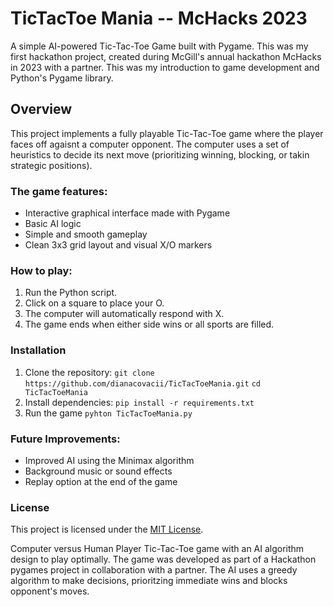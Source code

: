 # TicTacToe Mania -- McHacks 2023
A simple AI-powered Tic-Tac-Toe Game built with Pygame. 
This was my first hackathon project, created during McGill's annual hackathon McHacks in 2023 with a partner. This was my introduction to game development and Python's Pygame library.

## Overview
This project implements a fully playable Tic-Tac-Toe game where the player faces off agaisnt a computer opponent. The computer uses a set of heuristics to decide its next move (prioritizing winning, blocking, or takin strategic positions). 

### The game features: 
   - Interactive graphical interface made with Pygame
   - Basic AI logic
   - Simple and smooth gameplay
   - Clean 3x3 grid layout and visual X/O markers

### How to play: 
1. Run the Python script.
2. Click on a square to place your O.
3. The computer will automatically respond with X.
4. The game ends when either side wins or all sports are filled.

### Installation
1. Clone the repository: 
`git clone https://github.com/dianacovacii/TicTacToeMania.git`
`cd TicTacToeMania`
2. Install dependencies: 
`pip install -r requirements.txt`
3. Run the game
`pyhton TicTacToeMania.py`

### Future Improvements: 
   - Improved AI using the Minimax algorithm
   - Background music or sound effects
   - Replay option at the end of the game

### License
This project is licensed under the [MIT License](LICENSE).






Computer versus Human Player Tic-Tac-Toe game with an AI algorithm design to play optimally. 
The game was developed as part of a Hackathon pygames project in collaboration with a partner. The AI uses a greedy algorithm to make decisions, prioritzing immediate wins and blocks opponent's moves. 
